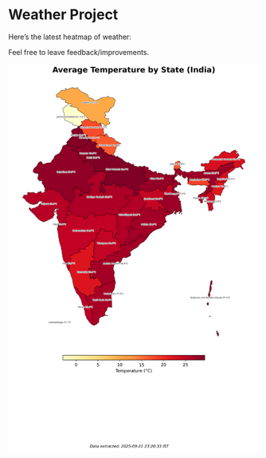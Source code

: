 # Weather Project

Here’s the latest heatmap of weather:

Feel free to leave feedback/improvements.

![India Heatmap](docs/assets/india_heatmap.png?v=D03AEB)
